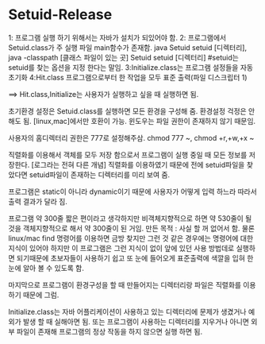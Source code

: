 # Setuid-Release

1: 프로그램 실행 하기 위해서는 자바가 설치가 되있어야 함.
2: 프로그램에서 Setuid.class가 주 실행 파일 main함수가 존재함.
java Setuid setuid [디렉터리], java -classpath [클래스 파일이 있는 곳] Setuid setuid [디렉터리]
#setuid는 setuid를 찾는 옵션을 지정 한다는 말임.
3:Initialize.class는 프로그램 설정들을 자동 초기화
4:Hit.class 프로그램으로부터 한 작업을 모두 표준 출력(파일 디스크립터 1)

==> Hit.class,Initialize는 사용자가 실행하고 싶을 때 실행하면 됨.

초기환경 설정은 Setuid.class를 실행하면 모든 환경을 구성해 줌.
환경설정 걱정은 안해도 됨. [linux,mac]에서만 호환이 가능.
윈도우는 파일 권한이 존재하지 않기 때문임.

사용자의 홈디렉터리 권한은 777로 설정해주삼.
chmod 777 ~, chmod +r,+w,+x ~

직렬화를 이용해서 객체를 모두 저장 함으로서 프로그램이 실행 중일 때 모든 정보를 저장한다. [로그라는 전혀 다른 개념]
직렬화를 이용하였기 때문에 전에 setuid파일을 찾았다면 setuid파일이 존재하는 디렉터리를 미리 보여 줌.

프로그램은 static이 아니라 dynamic이기 때문에 사용자가 어떻게 입력 하느라 따라서 출력 결과가 달라 짐.

프로그램 약 300줄 짧은 편이라고 생각하지만 비객체지향적으로 하면 약 530줄이 될 것을 객체지향적으로 해서 약 300줄이 된 거임.
만든 목적 : 사실 할 꺼 없어서 함. 
물론 linux/mac find 명령어를 이용하면 금방 찾지만 그런 것 같은 경우에는 명령어에 대한 지식이 있어야 하지만 이 프로그램은 그런 지식이 없이 앞에 있던 사용 방법데로 
실행하면 되기때문에 초보자들이 사용하기 쉽고 또 눈에 들어오게 표준출력에 색깔을 입혀 한 눈에 알아 볼 수 있도록 함.

마지막으로 프로그램이 환경구성을 할 때 만들어지는 디렉터리랑 파일은 직렬화를 이용하기 때문에 그럼.

Initialize.class는 자바 어플리케이션이 사용하고 있는 디렉터리에 문제가 생겼거나 예외가 발생 할 때 실해아면 됨.
또는 프로그램이 사용하는 디렉터리를 지우거나 아니면 외부 파일이 존재해 프로그램의 정상 작동을 하지 않으면 실행 하면 됨.
